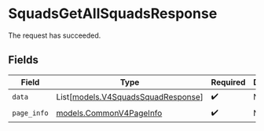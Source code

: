 # SquadsGetAllSquadsResponse

The request has succeeded.


## Fields

| Field                                                                    | Type                                                                     | Required                                                                 | Description                                                              |
| ------------------------------------------------------------------------ | ------------------------------------------------------------------------ | ------------------------------------------------------------------------ | ------------------------------------------------------------------------ |
| `data`                                                                   | List[[models.V4SquadsSquadResponse](../models/v4squadssquadresponse.md)] | :heavy_check_mark:                                                       | N/A                                                                      |
| `page_info`                                                              | [models.CommonV4PageInfo](../models/commonv4pageinfo.md)                 | :heavy_check_mark:                                                       | N/A                                                                      |